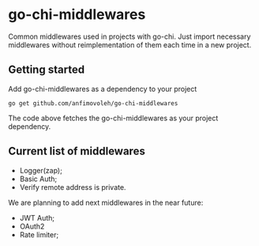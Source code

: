 # go-chi-middlewares
Common middlewares used in projects with go-chi. Just import necessary middlewares without reimplementation of them each time in a new project. 

## Getting started

Add go-chi-middlewares as a dependency to your project

```shell
go get github.com/anfimovoleh/go-chi-middlewares
```  
The code above fetches the go-chi-middlewares as your project dependency. 

## Current list of middlewares
* Logger(zap);
* Basic Auth;
* Verify remote address is private.

We are planning to add next middlewares in the near future: 
* JWT Auth;
* OAuth2
* Rate limiter;